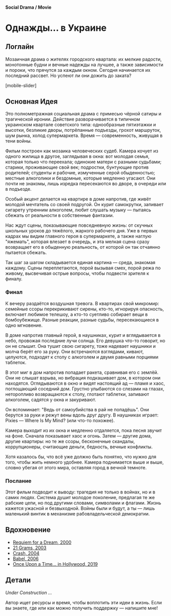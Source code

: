#### Social Drama / Movie

# Однажды... в Украине

## Логлайн

Мозаичная драма о жителях городского квартала: их мелкие радости, монотонные будни и вечные надежды на лучшее, а также зависимости и пороки, что прячутся за каждым окном. Сегодня начинается их последний рассвет. Но успеют ли они дожить до заката?

[mobile-slider]

## Основная Идея

Это полнометражная социальная драма с примесью чёрной сатиры и трагической иронии. Действие разворачивается в типичном украинском квартале советского типа: однообразные пятиэтажки и высотки, безликие дворы, потрёпанные подъезды, грохот маршруток, шум рынка, холод супермаркета. Время — современность, живущая в тени войны.

Фильм построен как мозаика человеческих судеб. Камера кочует из одного жилища в другое, заглядывая в окна: вот молодая семья, которая только что переехала; одинокие матери с разными судьбами; старики, проживающие свой век; подростки, бунтующие против родителей; студенты и рабочие, измученные серой обыденностью; местные алкоголики и бездомные, которые медленно угасают. Они почти не знакомы, лишь изредка пересекаются во дворе, в очереди или в подъезде.

Особый акцент делается на квартире в доме напротив, где живёт молодой мечтатель со своей подругой. Он курит самокрутки, запивает сигарету утренним алкоголем, любит слушать музыку — пытаясь сбежать от реальности в собственные фантазии.

Нас ждут сцены, показывающие повседневную жизнь: от скучных школьных уроков до тяжёлого, жаркого рабочего дня. Уже в первых кадрах мы видим главного героя в супермаркете, а также наглую "яжемать", которая влезает в очередь, и эта мелкая сцена сразу возвращает его в обыденную реальность, от которой он так отчаянно пытается сбежать.

Так шаг за шагом складывается единая картина — среда, знакомая каждому. Сцены переплетаются, порой вызывая смех, порой режа по живому, высвечивая острые вопросы, чтобы подвести зрителя к финалу.

### Финал

К вечеру раздаётся воздушная тревога. В квартирах свой микромир: семейные ссоры перекрикивают сирены, кто-то, игнорируя опасность, включает любимое телешоу, а кто-то суетливо собирает вещи в бомбоубежище. Разные реакции, разные судьбы, пересекающиеся в одно мгновение.

В доме напротив главный герой, в наушниках, курит и вглядывается в небо, провожая последние лучи солнца. Его девушка что-то говорит, но он не слышит. Она тушит свою сигарету, тоже надевает наушники и молча берёт его за руку. Они встречаются взглядами, кивают, целуются, подходят к столу с алкоголем и двумя равными порциями таблеток.

В этот миг в дом напротив попадает ракета, сравнивая его с землёй. Они не слышат взрыва, но вибрация подкашивает дом, в котором они находятся. Оглядываются в окно и видят настоящий ад — пламя и хаос, поглощающий соседний дом. Грустно улыбаются со слезами на глазах, неторопливо возвращаются к столу, глотают таблетки, запивают алкоголем, садятся у окна и закуривают.

Он вспоминает: "Ведь от самоубийства в рай не попадёшь". Они берутся за руки и режут вены вдоль друг другу. В наушниках играет: Pixies — Where Is My Mind? (или что-то похожее).

Камера выходит из их окна и медленно отдаляется, пока песня звучит на фоне. Сначала показывает хаос и огонь. Затем — другие дома, другие квартиры: но те же ссоры, бесконечные скандалы, коррупционеры, считающие деньги, бедность, вечные конфликты.

Хотя казалось бы, что всё уже должно быть понятно, что нужно для того, чтобы жить немного удобнее. Камера поднимается выше и выше, словно убегая от этого мира, оставляя город в вечной темноте.

### Послание

Этот фильм подводит к выводу: трагедия не только в войнах, но и в самих людях. Система душит молодое поколение, предлагая те же рабские цепи, но под другими словами, символами и флагами. Жизнь кажется ужасной и безвыходной. Войны были и будут, а ты — лишь маленький винтик в механизме рабовладельческой демократии.

## Вдохновение

- [Requiem for a Dream, 2000](https://www.imdb.com/title/tt0180093/)
- [21 Grams, 2003](https://www.imdb.com/title/tt0315733/)
- [Crash, 2004](https://www.imdb.com/title/tt0375679/)
- [Babel, 2006](https://www.imdb.com/title/tt0449467/)
- [Once Upon a Time... in Hollywood, 2019](https://www.imdb.com/title/tt7131622/)

## Детали

*Under Construction …*

Автор ищет ресурсы и время, чтобы воплотить эти идеи в жизнь. Если вы знаете, где или как можно получить поддержку — напишите мне!